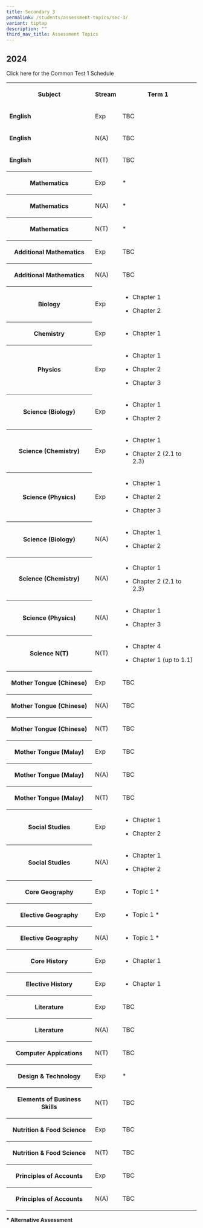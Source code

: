 ```yaml
---
title: Secondary 3
permalink: /students/assessment-topics/sec-3/
variant: tiptap
description: ""
third_nav_title: Assessment Topics
---
```

<h2>2024</h2>
<p>Click here for the Common Test 1 Schedule</p>
<table>
<tbody>
<tr>
<th rowspan="1" colspan="1">
<p>Subject</p>
</th>
<th rowspan="1" colspan="1">
<p>Stream</p>
</th>
<th rowspan="1" colspan="1">
<p>Term 1</p>
</th>
</tr>
<tr>
<td rowspan="1" colspan="1">
<p><strong>English</strong>
</p>
</td>
<td rowspan="1" colspan="1">
<p>Exp</p>
</td>
<td rowspan="1" colspan="1">
<p>TBC</p>
</td>
</tr>
<tr>
<td rowspan="1" colspan="1">
<p><strong>English</strong>
</p>
</td>
<td rowspan="1" colspan="1">
<p>N(A)</p>
</td>
<td rowspan="1" colspan="1">
<p>TBC</p>
</td>
</tr>
<tr>
<td rowspan="1" colspan="1">
<p><strong>English</strong>
</p>
</td>
<td rowspan="1" colspan="1">
<p>N(T)</p>
</td>
<td rowspan="1" colspan="1">
<p>TBC</p>
</td>
</tr>
<tr>
<th rowspan="1" colspan="1">
<p>Mathematics</p>
</th>
<td rowspan="1" colspan="1">
<p>Exp</p>
</td>
<td rowspan="1" colspan="1">
<p>*</p>
</td>
</tr>
<tr>
<th rowspan="1" colspan="1">
<p>Mathematics</p>
</th>
<td rowspan="1" colspan="1">
<p>N(A)</p>
</td>
<td rowspan="1" colspan="1">
<p>*</p>
</td>
</tr>
<tr>
<th rowspan="1" colspan="1">
<p>Mathematics</p>
</th>
<td rowspan="1" colspan="1">
<p>N(T)</p>
</td>
<td rowspan="1" colspan="1">
<p>*</p>
</td>
</tr>
<tr>
<th rowspan="1" colspan="1">
<p>Additional Mathematics</p>
</th>
<td rowspan="1" colspan="1">
<p>Exp</p>
</td>
<td rowspan="1" colspan="1">
<p>TBC</p>
</td>
</tr>
<tr>
<th rowspan="1" colspan="1">
<p>Additional Mathematics</p>
</th>
<td rowspan="1" colspan="1">
<p>N(A)</p>
</td>
<td rowspan="1" colspan="1">
<p>TBC</p>
</td>
</tr>
<tr>
<th rowspan="1" colspan="1">
<p>Biology</p>
</th>
<td rowspan="1" colspan="1">
<p>Exp</p>
</td>
<td rowspan="1" colspan="1">
<ul data-tight="true" class="tight">
<li>
<p>Chapter 1</p>
</li>
<li>
<p>Chapter 2</p>
</li>
</ul>
</td>
</tr>
<tr>
<th rowspan="1" colspan="1">
<p>Chemistry</p>
</th>
<td rowspan="1" colspan="1">
<p>Exp</p>
</td>
<td rowspan="1" colspan="1">
<ul data-tight="true" class="tight">
<li>
<p>Chapter 1</p>
</li>
</ul>
</td>
</tr>
<tr>
<th rowspan="1" colspan="1">
<p>Physics</p>
</th>
<td rowspan="1" colspan="1">
<p>Exp</p>
</td>
<td rowspan="1" colspan="1">
<ul data-tight="true" class="tight">
<li>
<p>Chapter 1</p>
</li>
<li>
<p>Chapter 2</p>
</li>
<li>
<p>Chapter 3</p>
</li>
</ul>
</td>
</tr>
<tr>
<th rowspan="1" colspan="1">
<p>Science (Biology)</p>
</th>
<td rowspan="1" colspan="1">
<p>Exp</p>
</td>
<td rowspan="1" colspan="1">
<ul data-tight="true" class="tight">
<li>
<p>Chapter 1</p>
</li>
<li>
<p>Chapter 2</p>
</li>
</ul>
</td>
</tr>
<tr>
<th rowspan="1" colspan="1">
<p>Science (Chemistry)</p>
</th>
<td rowspan="1" colspan="1">
<p>Exp</p>
</td>
<td rowspan="1" colspan="1">
<ul data-tight="true" class="tight">
<li>
<p>Chapter 1</p>
</li>
<li>
<p>Chapter 2 (2.1 to 2.3)</p>
</li>
</ul>
</td>
</tr>
<tr>
<th rowspan="1" colspan="1">
<p>Science (Physics)</p>
</th>
<td rowspan="1" colspan="1">
<p>Exp</p>
</td>
<td rowspan="1" colspan="1">
<ul data-tight="true" class="tight">
<li>
<p>Chapter 1</p>
</li>
<li>
<p>Chapter 2</p>
</li>
<li>
<p>Chapter 3</p>
</li>
</ul>
</td>
</tr>
<tr>
<th rowspan="1" colspan="1">
<p>Science (Biology)</p>
</th>
<td rowspan="1" colspan="1">
<p>N(A)</p>
</td>
<td rowspan="1" colspan="1">
<ul data-tight="true" class="tight">
<li>
<p>Chapter 1</p>
</li>
<li>
<p>Chapter 2</p>
</li>
</ul>
</td>
</tr>
<tr>
<th rowspan="1" colspan="1">
<p>Science (Chemistry)</p>
</th>
<td rowspan="1" colspan="1">
<p>N(A)</p>
</td>
<td rowspan="1" colspan="1">
<ul data-tight="true" class="tight">
<li>
<p>Chapter 1</p>
</li>
<li>
<p>Chapter 2 (2.1 to 2.3)</p>
</li>
</ul>
</td>
</tr>
<tr>
<th rowspan="1" colspan="1">
<p>Science (Physics)</p>
</th>
<td rowspan="1" colspan="1">
<p>N(A)</p>
</td>
<td rowspan="1" colspan="1">
<ul data-tight="true" class="tight">
<li>
<p>Chapter 1</p>
</li>
<li>
<p>Chapter 3</p>
</li>
</ul>
</td>
</tr>
<tr>
<th rowspan="1" colspan="1">
<p>Science N(T)</p>
</th>
<td rowspan="1" colspan="1">
<p>N(T)</p>
</td>
<td rowspan="1" colspan="1">
<ul data-tight="true" class="tight">
<li>
<p>Chapter 4</p>
</li>
<li>
<p>Chapter 1 (up to 1.1)</p>
</li>
</ul>
</td>
</tr>
<tr>
<th rowspan="1" colspan="1">
<p><strong>Mother Tongue (Chinese)</strong>
</p>
</th>
<td rowspan="1" colspan="1">
<p>Exp</p>
</td>
<td rowspan="1" colspan="1">
<p>TBC</p>
</td>
</tr>
<tr>
<th rowspan="1" colspan="1">
<p><strong>Mother Tongue (Chinese)</strong>
</p>
</th>
<td rowspan="1" colspan="1">
<p>N(A)</p>
</td>
<td rowspan="1" colspan="1">
<p>TBC</p>
</td>
</tr>
<tr>
<th rowspan="1" colspan="1">
<p><strong>Mother Tongue (Chinese)</strong>
</p>
</th>
<td rowspan="1" colspan="1">
<p>N(T)</p>
</td>
<td rowspan="1" colspan="1">
<p>TBC</p>
</td>
</tr>
<tr>
<th rowspan="1" colspan="1">
<p><strong>Mother Tongue (Malay)</strong>
</p>
</th>
<td rowspan="1" colspan="1">
<p>Exp</p>
</td>
<td rowspan="1" colspan="1">
<p>TBC</p>
</td>
</tr>
<tr>
<th rowspan="1" colspan="1">
<p><strong>Mother Tongue (Malay)</strong>
</p>
</th>
<td rowspan="1" colspan="1">
<p>N(A)</p>
</td>
<td rowspan="1" colspan="1">
<p>TBC</p>
</td>
</tr>
<tr>
<th rowspan="1" colspan="1">
<p><strong>Mother Tongue (Malay)</strong>
</p>
</th>
<td rowspan="1" colspan="1">
<p>N(T)</p>
</td>
<td rowspan="1" colspan="1">
<p>TBC</p>
</td>
</tr>
<tr>
<th rowspan="1" colspan="1">
<p>Social Studies</p>
</th>
<td rowspan="1" colspan="1">
<p>Exp</p>
</td>
<td rowspan="1" colspan="1">
<ul data-tight="true" class="tight">
<li>
<p>Chapter 1</p>
</li>
<li>
<p>Chapter 2</p>
</li>
</ul>
</td>
</tr>
<tr>
<th rowspan="1" colspan="1">
<p>Social Studies</p>
</th>
<td rowspan="1" colspan="1">
<p>N(A)</p>
</td>
<td rowspan="1" colspan="1">
<ul data-tight="true" class="tight">
<li>
<p>Chapter 1</p>
</li>
<li>
<p>Chapter 2</p>
</li>
</ul>
</td>
</tr>
<tr>
<th rowspan="1" colspan="1">
<p>Core Geography</p>
</th>
<td rowspan="1" colspan="1">
<p>Exp</p>
</td>
<td rowspan="1" colspan="1">
<ul data-tight="true" class="tight">
<li>
<p>Topic 1 *</p>
</li>
</ul>
</td>
</tr>
<tr>
<th rowspan="1" colspan="1">
<p>Elective Geography</p>
</th>
<td rowspan="1" colspan="1">
<p>Exp</p>
</td>
<td rowspan="1" colspan="1">
<ul data-tight="true" class="tight">
<li>
<p>Topic 1 *</p>
</li>
</ul>
</td>
</tr>
<tr>
<th rowspan="1" colspan="1">
<p>Elective Geography</p>
</th>
<td rowspan="1" colspan="1">
<p>N(A)</p>
</td>
<td rowspan="1" colspan="1">
<ul data-tight="true" class="tight">
<li>
<p>Topic 1 *</p>
</li>
</ul>
</td>
</tr>
<tr>
<th rowspan="1" colspan="1">
<p>Core History</p>
</th>
<td rowspan="1" colspan="1">
<p>Exp</p>
</td>
<td rowspan="1" colspan="1">
<ul data-tight="true" class="tight">
<li>
<p>Chapter 1</p>
</li>
</ul>
</td>
</tr>
<tr>
<th rowspan="1" colspan="1">
<p>Elective History</p>
</th>
<td rowspan="1" colspan="1">
<p>Exp</p>
</td>
<td rowspan="1" colspan="1">
<ul data-tight="true" class="tight">
<li>
<p>Chapter 1</p>
</li>
</ul>
</td>
</tr>
<tr>
<th rowspan="1" colspan="1">
<p>Literature</p>
</th>
<td rowspan="1" colspan="1">
<p>Exp</p>
</td>
<td rowspan="1" colspan="1">
<p>TBC</p>
</td>
</tr>
<tr>
<th rowspan="1" colspan="1">
<p>Literature</p>
</th>
<td rowspan="1" colspan="1">
<p>N(A)</p>
</td>
<td rowspan="1" colspan="1">
<p>TBC</p>
</td>
</tr>
<tr>
<th rowspan="1" colspan="1">
<p>Computer Appications</p>
</th>
<td rowspan="1" colspan="1">
<p>N(T)</p>
</td>
<td rowspan="1" colspan="1">
<p>TBC</p>
</td>
</tr>
<tr>
<th rowspan="1" colspan="1">
<p>Design &amp; Technology</p>
</th>
<td rowspan="1" colspan="1">
<p>Exp</p>
</td>
<td rowspan="1" colspan="1">
<p>*</p>
</td>
</tr>
<tr>
<th rowspan="1" colspan="1">
<p>Elements of Business Skills</p>
</th>
<td rowspan="1" colspan="1">
<p>N(T)</p>
</td>
<td rowspan="1" colspan="1">
<p>TBC</p>
</td>
</tr>
<tr>
<th rowspan="1" colspan="1">
<p>Nutrition &amp; Food Science</p>
</th>
<td rowspan="1" colspan="1">
<p>Exp</p>
</td>
<td rowspan="1" colspan="1">
<p>TBC</p>
</td>
</tr>
<tr>
<th rowspan="1" colspan="1">
<p>Nutrition &amp; Food Science</p>
</th>
<td rowspan="1" colspan="1">
<p>N(T)</p>
</td>
<td rowspan="1" colspan="1">
<p>TBC</p>
</td>
</tr>
<tr>
<th rowspan="1" colspan="1">
<p>Principles of Accounts</p>
</th>
<td rowspan="1" colspan="1">
<p>Exp</p>
</td>
<td rowspan="1" colspan="1">
<p>TBC</p>
</td>
</tr>
<tr>
<th rowspan="1" colspan="1">
<p>Principles of Accounts</p>
</th>
<td rowspan="1" colspan="1">
<p>N(A)</p>
</td>
<td rowspan="1" colspan="1">
<p>TBC</p>
</td>
</tr>
</tbody>
</table>
<p><strong>* Alternative Assessment</strong>
</p>